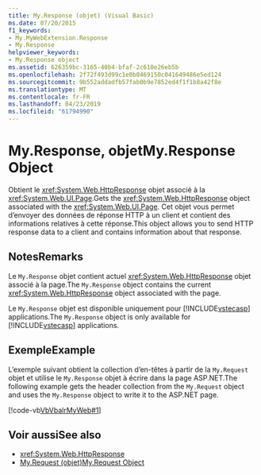 ```yaml
---
title: My.Response (objet) (Visual Basic)
ms.date: 07/20/2015
f1_keywords:
- My.MyWebExtension.Response
- My.Response
helpviewer_keywords:
- My.Response object
ms.assetid: 626359bc-3165-40b4-bfaf-2c610e26eb5b
ms.openlocfilehash: 2f72f493d99c1e0b0469150c041649486e5ed124
ms.sourcegitcommit: 9b552addadfb57fab0b9e7852ed4f1f1b8a42f8e
ms.translationtype: MT
ms.contentlocale: fr-FR
ms.lasthandoff: 04/23/2019
ms.locfileid: "61794990"
---
```

# <a name="myresponse-object"></a><span data-ttu-id="fba53-102">My.Response, objet</span><span class="sxs-lookup"><span data-stu-id="fba53-102">My.Response Object</span></span>
<span data-ttu-id="fba53-103">Obtient le <xref:System.Web.HttpResponse> objet associé à la <xref:System.Web.UI.Page>.</span><span class="sxs-lookup"><span data-stu-id="fba53-103">Gets the <xref:System.Web.HttpResponse> object associated with the <xref:System.Web.UI.Page>.</span></span> <span data-ttu-id="fba53-104">Cet objet vous permet d’envoyer des données de réponse HTTP à un client et contient des informations relatives à cette réponse.</span><span class="sxs-lookup"><span data-stu-id="fba53-104">This object allows you to send HTTP response data to a client and contains information about that response.</span></span>  
  
## <a name="remarks"></a><span data-ttu-id="fba53-105">Notes</span><span class="sxs-lookup"><span data-stu-id="fba53-105">Remarks</span></span>  
 <span data-ttu-id="fba53-106">Le `My.Response` objet contient actuel <xref:System.Web.HttpResponse> objet associé à la page.</span><span class="sxs-lookup"><span data-stu-id="fba53-106">The `My.Response` object contains the current <xref:System.Web.HttpResponse> object associated with the page.</span></span>  
  
 <span data-ttu-id="fba53-107">Le `My.Response` objet est disponible uniquement pour [!INCLUDE[vstecasp](~/includes/vstecasp-md.md)] applications.</span><span class="sxs-lookup"><span data-stu-id="fba53-107">The `My.Response` object is only available for [!INCLUDE[vstecasp](~/includes/vstecasp-md.md)] applications.</span></span>  
  
## <a name="example"></a><span data-ttu-id="fba53-108">Exemple</span><span class="sxs-lookup"><span data-stu-id="fba53-108">Example</span></span>  
 <span data-ttu-id="fba53-109">L’exemple suivant obtient la collection d’en-têtes à partir de la `My.Request` objet et utilise le `My.Response` objet à écrire dans la page ASP.NET.</span><span class="sxs-lookup"><span data-stu-id="fba53-109">The following example gets the header collection from the `My.Request` object and uses the `My.Response` object to write it to the ASP.NET page.</span></span>  
  
 [!code-vb[VbVbalrMyWeb#1](~/samples/snippets/visualbasic/VS_Snippets_VBCSharp/VbVbalrMyWeb/VB/Default.aspx#1)]  
  
## <a name="see-also"></a><span data-ttu-id="fba53-110">Voir aussi</span><span class="sxs-lookup"><span data-stu-id="fba53-110">See also</span></span>

- <xref:System.Web.HttpResponse>
- [<span data-ttu-id="fba53-111">My.Request (objet)</span><span class="sxs-lookup"><span data-stu-id="fba53-111">My.Request Object</span></span>](../../../visual-basic/language-reference/objects/my-request-object.md)
